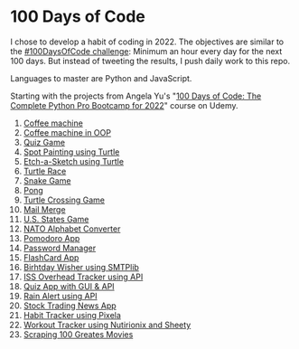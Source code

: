 # 100 Days of Code

I chose to develop a habit of coding in 2022. The objectives are similar to the [#100DaysOfCode challenge](https://www.100daysofcode.com): Minimum an hour every day for the next 100 days. But instead of tweeting the results, I push daily work to this repo. 

Languages to master are Python and JavaScript. 

Starting with the projects from Angela Yu's "[100 Days of Code: The Complete Python Pro Bootcamp for 2022](https://www.udemy.com/course/100-days-of-code/)" course on Udemy.

1. [Coffee machine](https://github.com/gizat/playground/tree/main/CoffeeMachine)
2. [Coffee machine in OOP](https://github.com/gizat/playground/tree/main/CoffeeMachineOOP)
3. [Quiz Game](https://github.com/gizat/playground/tree/main/QuizGame)
4. [Spot Painting using Turtle](https://github.com/gizat/playground/tree/main/SpotPainting)
5. [Etch-a-Sketch using Turtle](https://github.com/gizat/playground/tree/main/Etch-a-Sketch)
6. [Turtle Race](https://github.com/gizat/playground/tree/main/TurtleRace)
7. [Snake Game](https://github.com/gizat/playground/tree/main/SnakeGame)
8. [Pong](https://github.com/gizat/playground/tree/main/PongGame)
9. [Turtle Crossing Game](https://github.com/gizat/playground/tree/main/TurtleCrossingGame)
10. [Mail Merge](https://github.com/gizat/playground/tree/main/MailMerge)
11. [U.S. States Game](https://github.com/gizat/playground/tree/main/USStatesGame)
12. [NATO Alphabet Converter](https://github.com/gizat/playground/tree/main/NatoAlphabet)
13. [Pomodoro App](https://github.com/gizat/playground/tree/main/PomodoroApp)
14. [Password Manager](https://github.com/gizat/playground/tree/main/PasswordManager)
15. [FlashCard App](https://github.com/gizat/playground/tree/main/FlashCardApp)
16. [Birhtday Wisher using SMTPlib](https://github.com/gizat/playground/tree/main/BirthdayWisherSMTPLIB)
17. [ISS Overhead Tracker using API](https://github.com/gizat/playground/tree/main/ISSoverheadAPI)
18. [Quiz App with GUI & API](https://github.com/gizat/playground/tree/main/QuizAppGUI)
19. [Rain Alert using API](https://github.com/gizat/playground/tree/main/RainAlert)
20. [Stock Trading News App](https://github.com/gizat/playground/tree/main/StockTradingNewsAlert)
21. [Habit Tracker using Pixela](https://github.com/gizat/playground/tree/main/HabitTracker)
22. [Workout Tracker using Nutirionix and Sheety](https://github.com/gizat/playground/tree/main/WorkoutTracker)
23. [Scraping 100 Greates Movies](https://github.com/gizat/playground/tree/main/ScrapingData)
